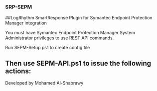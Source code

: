 ### SRP-SEPM
##LogRhythm SmartResponse Plugin for Symantec Endpoint Protection Manager integration

You must have Symantec Endpoint Protection Manager System Administrator privileges to use REST API commands.

Run SEPM-Setup.ps1 to create config file

Then use SEPM-API.ps1 to issue the following actions:
- 

Developed by Mohamed Al-Shabrawy